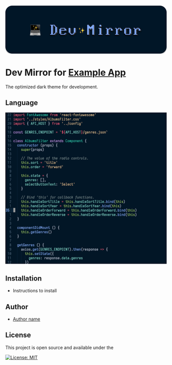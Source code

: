 ![Logo](dev-mirror.svg)

# Dev Mirror for [Example App](https://example.com)

The optimized dark theme for development.

Language
--------

![Screenshot](language-or-app_dev-mirror.png)

Installation
------------

- Instructions to install

Author
------

- [Author name](https://www.example.com)

License
----------

This project is open source and available under the

[![License: MIT](https://img.shields.io/badge/License-MIT-blue.svg)](https://opensource.org/licenses/MIT)
